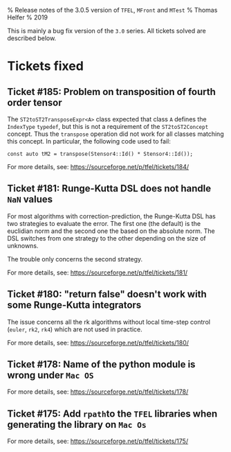% Release notes of the 3.0.5 version of `TFEL`, `MFront` and `MTest`
% Thomas Helfer
% 2019

This is mainly a bug fix version of the `3.0` series. All tickets
solved are described below.

# Tickets fixed

## Ticket #185: Problem on transposition of fourth order tensor

The `ST2toST2TransposeExpr<A>` class expected that class `A` defines the
`IndexType` `typedef`, but this is not a requirement of the
`ST2toST2Concept` concept. Thus the `transpose` operation did not work
for all classes matching this concept. In particular, the following code
used to fail:

~~~~
const auto tM2 = transpose(Stensor4::Id() * Stensor4::Id());
~~~~

For more details, see: <https://sourceforge.net/p/tfel/tickets/184/>

## Ticket #181: Runge-Kutta DSL does not handle `NaN` values

For most algorithms with correction-prediction, the Runge-Kutta DSL has
two strategies to evaluate the error. The first one (the default) is the
euclidian norm and the second one the based on the absolute norm. The
DSL switches from one strategy to the other depending on the size of
unknowns.

The trouble only concerns the second strategy.

For more details, see: <https://sourceforge.net/p/tfel/tickets/181/>

## Ticket #180: "return false" doesn't work with some Runge-Kutta integrators

The issue concerns all the rk algorithms without local time-step
control (`euler`, `rk2`, `rk4`) which are not used in practice.

For more details, see: <https://sourceforge.net/p/tfel/tickets/180/>

## Ticket #178: Name of the python module is wrong under `Mac OS`

For more details, see: <https://sourceforge.net/p/tfel/tickets/178/>

## Ticket #175: Add `rpath`to the `TFEL` libraries when generating the library on `Mac Os`

For more details, see: <https://sourceforge.net/p/tfel/tickets/175/>

